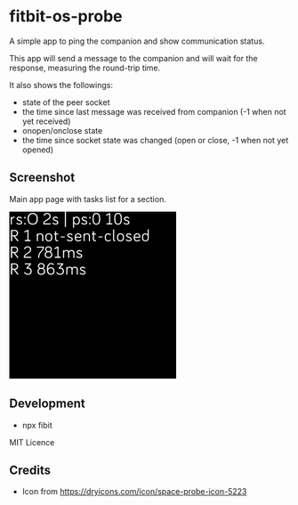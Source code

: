 # fitbit-os-probe

A simple app to ping the companion and show communication status.

This app will send a message to the companion and will wait for the response,
measuring the round-trip time.

It also shows the followings:

* state of the peer socket
* the time since last message was received from companion (-1 when not yet received)
* onopen/onclose state
* the time since socket state was changed (open or close, -1 when not yet opened)


## Screenshot

Main app page with tasks list for a section.

![screenshot](screenshot.png?raw=true "App screenshot")


## Development

* npx fibit

MIT Licence


## Credits

* Icon from https://dryicons.com/icon/space-probe-icon-5223
